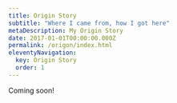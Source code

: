 ```yaml
---
title: Origin Story
subtitle: "Where I came from, how I got here"
metaDescription: My Origin Story
date: 2017-01-01T00:00:00.000Z
permalink: /origon/index.html
eleventyNavigation:
  key: Origin Story 
  order: 1
---
```

Coming soon! 